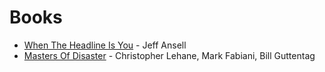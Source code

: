 # Books
* [When The Headline Is You](http://www.amazon.com/When-Headline-Is-You-Insiders/dp/0470543949) - Jeff Ansell
* [Masters Of Disaster](http://www.amazon.com/dp/0230341802/?tag=mrmedtra-20) - Christopher Lehane, Mark Fabiani, Bill Guttentag
